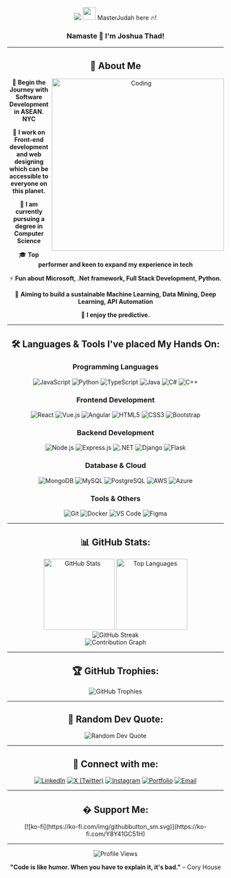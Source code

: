 <div align="center">
  <img src="https://readme-typing-svg.herokuapp.com?font=Fira+Code&size=30&duration=3000&pause=1000&co## 💫 Support Me:

<h1 align="center">
  <img src="https://media.giphy.com/media/hvRJCLFzcasrR4ia7z/giphy.gif" width="30px"/> 
  MasterJudah here 🔥!
</h1>

<h3 align="center">Namaste 🙏 I'm Joshua Thad!</h3>

---

## 🚀 About Me

<img align="right" alt="Coding" width="400" src="https://cdn.dribbble.com/users/1162077/screenshots/3848914/programmer.gif">

🎯 **Begin the Journey with Software Development in ASEAN. NYC**

🌱 **I work on Front-end development and web designing which can be accessible to everyone on this planet.**

💼 **I am currently pursuing a degree in Computer Science**

🎓 **Top performer and keen to expand my experience in tech**

⚡ **Fun about Microsoft, .Net framework, Full Stack Development, Python.**

🌟 **Aiming to build a sustainable Machine Learning, Data Mining, Deep Learning, API Automation**

🎯 **I enjoy the predictive.**

---

## 🛠️ Languages & Tools I've placed My Hands On:

<div align="center">
  
### Programming Languages
![JavaScript](https://img.shields.io/badge/-JavaScript-F7DF1E?style=for-the-badge&logo=javascript&logoColor=black)
![Python](https://img.shields.io/badge/-Python-3776AB?style=for-the-badge&logo=python&logoColor=white)
![TypeScript](https://img.shields.io/badge/-TypeScript-3178C6?style=for-the-badge&logo=typescript&logoColor=white)
![Java](https://img.shields.io/badge/-Java-007396?style=for-the-badge&logo=java&logoColor=white)
![C#](https://img.shields.io/badge/-C%23-239120?style=for-the-badge&logo=c-sharp&logoColor=white)
![C++](https://img.shields.io/badge/-C++-00599C?style=for-the-badge&logo=c%2B%2B&logoColor=white)

### Frontend Development
![React](https://img.shields.io/badge/-React-61DAFB?style=for-the-badge&logo=react&logoColor=black)
![Vue.js](https://img.shields.io/badge/-Vue.js-4FC08D?style=for-the-badge&logo=vue.js&logoColor=white)
![Angular](https://img.shields.io/badge/-Angular-DD0031?style=for-the-badge&logo=angular&logoColor=white)
![HTML5](https://img.shields.io/badge/-HTML5-E34F26?style=for-the-badge&logo=html5&logoColor=white)
![CSS3](https://img.shields.io/badge/-CSS3-1572B6?style=for-the-badge&logo=css3&logoColor=white)
![Bootstrap](https://img.shields.io/badge/-Bootstrap-7952B3?style=for-the-badge&logo=bootstrap&logoColor=white)

### Backend Development
![Node.js](https://img.shields.io/badge/-Node.js-339933?style=for-the-badge&logo=node.js&logoColor=white)
![Express.js](https://img.shields.io/badge/-Express.js-000000?style=for-the-badge&logo=express&logoColor=white)
![.NET](https://img.shields.io/badge/-.NET-512BD4?style=for-the-badge&logo=.net&logoColor=white)
![Django](https://img.shields.io/badge/-Django-092E20?style=for-the-badge&logo=django&logoColor=white)
![Flask](https://img.shields.io/badge/-Flask-000000?style=for-the-badge&logo=flask&logoColor=white)

### Database & Cloud
![MongoDB](https://img.shields.io/badge/-MongoDB-47A248?style=for-the-badge&logo=mongodb&logoColor=white)
![MySQL](https://img.shields.io/badge/-MySQL-4479A1?style=for-the-badge&logo=mysql&logoColor=white)
![PostgreSQL](https://img.shields.io/badge/-PostgreSQL-336791?style=for-the-badge&logo=postgresql&logoColor=white)
![AWS](https://img.shields.io/badge/-AWS-232F3E?style=for-the-badge&logo=amazon-aws&logoColor=white)
![Azure](https://img.shields.io/badge/-Azure-0078D4?style=for-the-badge&logo=microsoft-azure&logoColor=white)

### Tools & Others
![Git](https://img.shields.io/badge/-Git-F05032?style=for-the-badge&logo=git&logoColor=white)
![Docker](https://img.shields.io/badge/-Docker-2496ED?style=for-the-badge&logo=docker&logoColor=white)
![VS Code](https://img.shields.io/badge/-VS%20Code-007ACC?style=for-the-badge&logo=visual-studio-code&logoColor=white)
![Figma](https://img.shields.io/badge/-Figma-F24E1E?style=for-the-badge&logo=figma&logoColor=white)

</div>

---

## 📊 GitHub Stats:

<div align="center">
  <img src="https://github-readme-stats.vercel.app/api?username=gabolvrss&show_icons=true&theme=radical&hide_border=true&count_private=true" alt="GitHub Stats" height="165">
  <img src="https://github-readme-stats.vercel.app/api/top-langs/?username=gabolvrss&layout=compact&theme=radical&hide_border=true" alt="Top Languages" height="165">
</div>

<div align="center">
  <img src="https://github-readme-streak-stats.herokuapp.com/?user=gabolvrss&theme=radical&hide_border=true" alt="GitHub Streak" />
</div>

<div align="center">
  <img src="https://github-readme-activity-graph.vercel.app/graph?username=gabolvrss&theme=react-dark&hide_border=true" alt="Contribution Graph" />
</div>

---

## 🏆 GitHub Trophies:

<div align="center">
  <img src="https://github-profile-trophy.vercel.app/?username=gabolvrss&theme=radical&no-frame=true&no-bg=false&margin-w=4" alt="GitHub Trophies" />
</div>

---

## 🎯 Random Dev Quote:

<div align="center">
  <img src="https://quotes-github-readme.vercel.app/api?type=horizontal&theme=radical" alt="Random Dev Quote" />
</div>

---

## 🤝 Connect with me:

<div align="center">
  
[![LinkedIn](https://img.shields.io/badge/-LinkedIn-0077B5?style=for-the-badge&logo=linkedin&logoColor=white)](https://linkedin.com/in/gabolvrss)
[![X (Twitter)](https://img.shields.io/badge/-X-000000?style=for-the-badge&logo=x&logoColor=white)](https://x.com/gabolvrss)
[![Instagram](https://img.shields.io/badge/-Instagram-E4405F?style=for-the-badge&logo=instagram&logoColor=white)](https://instagram.com/gabriel.olvrss)
[![Portfolio](https://img.shields.io/badge/-Portfolio-000000?style=for-the-badge&logo=react&logoColor=white)](https://gabolvrss.dev)
[![Email](https://img.shields.io/badge/-Email-D14836?style=for-the-badge&logo=gmail&logoColor=white)](mailto:gabriel@gabolvrss.dev)

</div>

---

## � Support Me:

<div align="center">
    [![ko-fi](https://ko-fi.com/img/githubbutton_sm.svg)](https://ko-fi.com/Y8Y41GC51H)
</div>

---

<div align="center">
  <img src="https://komarev.com/ghpvc/?username=gabolvrss&label=Profile%20views&color=0e75b6&style=flat" alt="Profile Views" />
  
  **"Code is like humor. When you have to explain it, it's bad."** – Cory House
</div>
<!--
**gabolvrss/gabolvrss** is a ✨ _special_ ✨ repository because its `README.md` (this file) appears on your GitHub profile.

Here are some ideas to get you started:

- 🔭 I’m currently working on ...
- 🌱 I’m currently learning ...
- 👯 I’m looking to collaborate on ...
- 🤔 I’m looking for help with ...
- 💬 Ask me about ...
- 📫 How to reach me: ...
- 😄 Pronouns: ...
- ⚡ Fun fact: ...
-->
